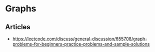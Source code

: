 # Graphs

## Articles

* <https://leetcode.com/discuss/general-discussion/655708/graph-problems-for-beginners-practice-problems-and-sample-solutions>
